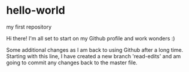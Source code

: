 # hello-world
my first repository

Hi there! I'm all set to start on my Github profile and work wonders :)

Some additional changes as I am back to using Github after a long time. Starting with this line, I have created a new branch 'read-edits' and am going to commit any changes back to the master file.

